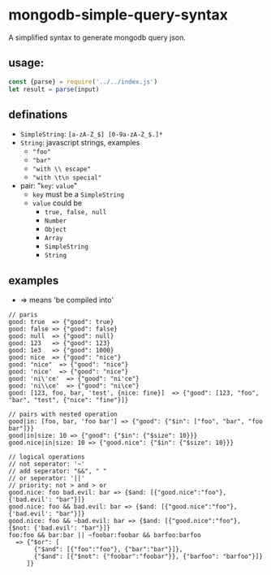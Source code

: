 # mongodb-simple-query-syntax
A simplified syntax to generate mongodb query json.
## usage:
``` javascript
const {parse} = require('../../index.js')
let result = parse(input)
```
## definations
* `SimpleString`: `[a-zA-Z_$] [0-9a-zA-Z_$.]*`
* `String`: javascript strings, examples
  * `"foo"`
  * `"bar"`
  * `"with \\ escape"`
  * `"with \t\n special"`
* pair: "`key`: `value`"
  * `key` must be a `SimpleString`
  * `value` could be
    * `true, false, null`
    * `Number`
    * `Object`
    * `Array`
    * `SimpleString`
    * `String`
## examples
* => means 'be compiled into'
```
// paris
good: true  => {"good": true}
good: false => {"good": false}
good: null  => {"good": null}
good: 123   => {"good": 123}
good: 1e3   => {"good": 1000}
good: nice  => {"good": "nice"}
good: "nice"  => {"good": "nice"}
good: 'nice'  => {"good": "nice"}
good: 'ni\'ce'  => {"good": "ni'ce"}
good: 'ni\\ce'  => {"good": "ni\ce"}
good: [123, foo, bar, 'test', {nice: fine}]  => {"good": [123, "foo", "bar", "test", {"nice": "fine"}]}

// pairs with nested operation
good|in: [foo, bar, 'foo bar'] => {"good": {"$in": ["foo", "bar", "foo bar"]}}
good|in|size: 10 => {"good": {"$in": {"$size": 10}}}
good.nice|in|size: 10 => {"good.nice": {"$in": {"$size": 10}}}

// logical operations
// not seperator: '~'
// add seperator: "&&", " "
// or seperator: '||'
// priority: not > and > or
good.nice: foo bad.evil: bar => {$and: [{"good.nice":"foo"}, {'bad.evil': "bar"}]}
good.nice: foo && bad.evil: bar => {$and: [{"good.nice":"foo"}, {'bad.evil': "bar"}]}
good.nice: foo && ~bad.evil: bar => {$and: [{"good.nice":"foo"}, {$not: {'bad.evil': "bar"}]}
foo:foo && bar:bar || ~foobar:foobar && barfoo:barfoo
  => {"$or": [
       {"$and": [{"foo":"foo"}, {"bar":"bar"}]},
       {"$and": [{"$not": {"foobar":"foobar"}}, {"barfoo": "barfoo"}]}
     ]}
```

